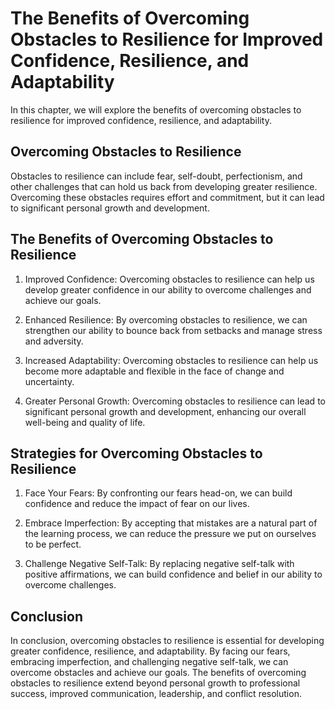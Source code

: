 The Benefits of Overcoming Obstacles to Resilience for Improved Confidence, Resilience, and Adaptability
=======================================================================================================================================================

In this chapter, we will explore the benefits of overcoming obstacles to resilience for improved confidence, resilience, and adaptability.

Overcoming Obstacles to Resilience
----------------------------------

Obstacles to resilience can include fear, self-doubt, perfectionism, and other challenges that can hold us back from developing greater resilience. Overcoming these obstacles requires effort and commitment, but it can lead to significant personal growth and development.

The Benefits of Overcoming Obstacles to Resilience
--------------------------------------------------

1. Improved Confidence: Overcoming obstacles to resilience can help us develop greater confidence in our ability to overcome challenges and achieve our goals.

2. Enhanced Resilience: By overcoming obstacles to resilience, we can strengthen our ability to bounce back from setbacks and manage stress and adversity.

3. Increased Adaptability: Overcoming obstacles to resilience can help us become more adaptable and flexible in the face of change and uncertainty.

4. Greater Personal Growth: Overcoming obstacles to resilience can lead to significant personal growth and development, enhancing our overall well-being and quality of life.

Strategies for Overcoming Obstacles to Resilience
-------------------------------------------------

1. Face Your Fears: By confronting our fears head-on, we can build confidence and reduce the impact of fear on our lives.

2. Embrace Imperfection: By accepting that mistakes are a natural part of the learning process, we can reduce the pressure we put on ourselves to be perfect.

3. Challenge Negative Self-Talk: By replacing negative self-talk with positive affirmations, we can build confidence and belief in our ability to overcome challenges.

Conclusion
----------

In conclusion, overcoming obstacles to resilience is essential for developing greater confidence, resilience, and adaptability. By facing our fears, embracing imperfection, and challenging negative self-talk, we can overcome obstacles and achieve our goals. The benefits of overcoming obstacles to resilience extend beyond personal growth to professional success, improved communication, leadership, and conflict resolution.
